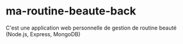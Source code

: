 # ma-routine-beaute-back

C'est une application web personnelle de gestion de routine beauté (Node.js, Express, MongoDB)
